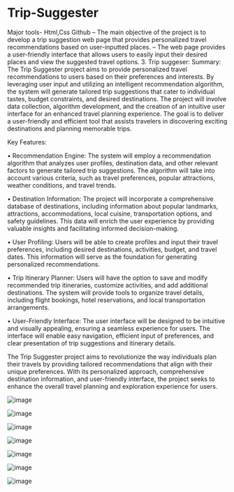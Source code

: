 # Trip-Suggester
Major tools- Html,Css Github – The main objective of the project is to develop a trip suggestion web page that provides personalized travel recommendations based on user-inputted places. – The web page provides a user-friendly interface that allows users to easily input their desired places and view the suggested travel options.
3.	Trip suggeser:
Summary:
The Trip Suggester project aims to provide personalized travel recommendations to users based on their preferences and interests. By leveraging user input and utilizing an intelligent recommendation algorithm, the system will generate tailored trip suggestions that cater to individual tastes, budget constraints, and desired destinations. The project will involve data collection, algorithm development, and the creation of an intuitive user interface for an enhanced travel planning experience. The goal is to deliver a user-friendly and efficient tool that assists travelers in discovering exciting destinations and planning memorable trips.

Key Features:


•	Recommendation Engine: The system will employ a recommendation algorithm that analyzes user profiles, destination data, and other relevant factors to generate tailored trip suggestions. The algorithm will take into account various criteria, such as travel preferences, popular attractions, weather conditions, and travel trends.

•	Destination Information: The project will incorporate a comprehensive database of destinations, including information about popular landmarks, attractions, accommodations, local cuisine, transportation options, and safety guidelines. This data will enrich the user experience by providing valuable insights and facilitating informed decision-making.

•	User Profiling: Users will be able to create profiles and input their travel preferences, including desired destinations, activities, budget, and travel dates. This information will serve as the foundation for generating personalized recommendations.

•	Trip Itinerary Planner: Users will have the option to save and modify recommended trip itineraries, customize activities, and add additional destinations. The system will provide tools to organize travel details, including flight bookings, hotel reservations, and local transportation arrangements.

•	User-Friendly Interface: The user interface will be designed to be intuitive and visually appealing, ensuring a seamless experience for users. The interface will enable easy navigation, efficient input of preferences, and clear presentation of trip suggestions and itinerary details.

The Trip Suggester project aims to revolutionize the way individuals plan their travels by providing tailored recommendations that align with their unique preferences. With its personalized approach, comprehensive destination information, and user-friendly interface, the project seeks to enhance the overall travel planning and exploration experience for users.


![image](https://github.com/Pavansubhash/Trip-Suggester/assets/109154212/dfd2b1af-44cb-4cab-92e9-71a1b22cb4f1)

![image](https://github.com/Pavansubhash/Trip-Suggester/assets/109154212/17b08e30-c7ac-4522-8cd6-eee241ed8031)


![image](https://github.com/Pavansubhash/Trip-Suggester/assets/109154212/bac53f92-b533-44e4-9c0c-e72418418e3d)


![image](https://github.com/Pavansubhash/Trip-Suggester/assets/109154212/4a9a4706-c739-4f8a-9cd4-b5c4224f43cf)


![image](https://github.com/Pavansubhash/Trip-Suggester/assets/109154212/fcb1361f-a1a2-49a9-aad5-05970f302a51)


![image](https://github.com/Pavansubhash/Trip-Suggester/assets/109154212/bcaac1b2-5cea-4bf2-a2b6-8e7064206b2d)


![image](https://github.com/Pavansubhash/Trip-Suggester/assets/109154212/ceeb42f6-592c-492b-990d-97962f488816)







